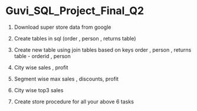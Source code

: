 # Guvi_SQL_Project_Final_Q2

1. Download super store data from google

2. Create tables in sql (order , person , returns table)

3. Create new table using join tables based on keys
order , person , returns table - orderid , person

4. City wise sales , profit

5. Segment wise max sales , discounts, profit

6. City wise top3 sales

7. Create store procedure for all your above 6 tasks
